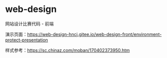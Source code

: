 # web-design

网站设计比赛代码 - 前端

演示页面：https://web-design-hncj.gitee.io/web-design-front/environment-protect-presentation

样式参考：https://sc.chinaz.com/moban/170402373950.htm